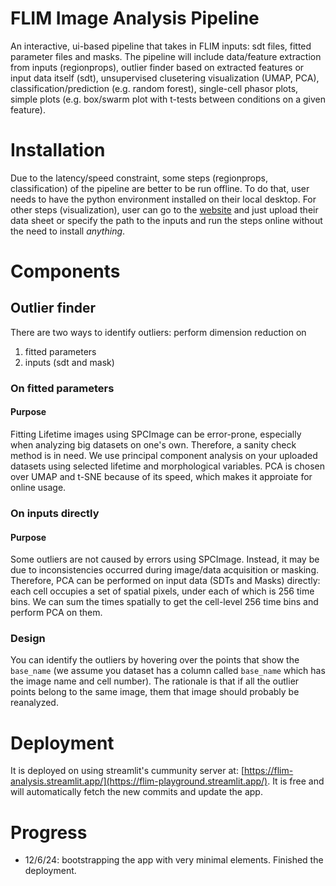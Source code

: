 # FLIM Image Analysis Pipeline
An interactive, ui-based pipeline that takes in FLIM inputs: sdt files, fitted parameter files and masks. The pipeline will include data/feature extraction from inputs (regionprops), outlier finder based on extracted features or input data itself (sdt), unsupervised clusetering visualization (UMAP, PCA), classification/prediction (e.g. random forest), single-cell phasor plots, simple plots (e.g. box/swarm plot with t-tests between conditions on a given feature). 

# Installation
Due to the latency/speed constraint, some steps (regionprops, classification) of the pipeline are better to be run offline. To do that, user needs to have the python environment installed on their local desktop. For other steps (visualization), user can go to the [website](https://flim-playground.streamlit.app/) and just upload their data sheet or specify the path to the inputs and run the steps online without the need to install *anything*. 

# Components
## Outlier finder
There are two ways to identify outliers: perform dimension reduction on
1. fitted parameters
2. inputs (sdt and mask)
### On fitted parameters 
#### Purpose
Fitting Lifetime images using SPCImage can be error-prone, especially when analyzing big datasets on one's own. 
Therefore, a sanity check method is in need. We use principal component analysis on your uploaded datasets using selected lifetime and morphological variables. PCA is chosen over UMAP and t-SNE because of its speed, which makes it approiate for online usage. 

### On inputs directly
#### Purpose
Some outliers are not caused by errors using SPCImage. Instead, it may be due to inconsistencies occurred during image/data acquisition or masking. Therefore, PCA can be performed on input data (SDTs and Masks) directly: each cell occupies a set of spatial pixels, under each of which is 256 time bins. We can sum the times spatially to get the cell-level 256 time bins and perform PCA on them. 

### Design 
You can identify the outliers by hovering over the points that show the `base_name` (we assume you dataset has a column called `base_name` which has the image name and cell number). The rationale is that if all the outlier points belong to the same image, them that image should probably be reanalyzed. 


# Deployment 
It is deployed on using streamlit's cummunity server at: [https://flim-analysis.streamlit.app/](https://flim-playground.streamlit.app/). It is free and will automatically fetch the new commits and update the app. 

# Progress
- 12/6/24: bootstrapping the app with very minimal elements. Finished the deployment. 
